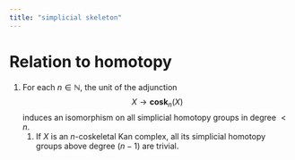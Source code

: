 ```yaml
---
title: "simplicial skeleton"
---
```


# Relation to homotopy
1. For each $n\in\mathbb{N}$, the unit of the adjunction $$X\to\textbf{cosk}_n(X)$$ induces an isomorphism on all simplicial homotopy groups in degree $<n$.
	1. If $X$ is an $n$-coskeletal Kan complex, all its simplicial homotopy groups above degree $(n-1)$ are trivial.